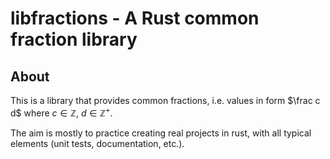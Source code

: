 # libfractions - A Rust common fraction library

## About

This is a library that provides common fractions,
i.e. values in form $`\frac c d`$ where $`c \in \mathbb{Z}`$, $`d \in \mathbb{Z}^+`$.

The aim is mostly to practice creating real projects in rust,
with all typical elements (unit tests, documentation, etc.).
